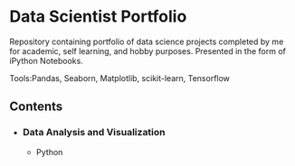 # Data Scientist Portfolio
Repository containing portfolio of data science projects completed by me for academic, self learning, and hobby purposes. Presented in the form of iPython Notebooks.

Tools:Pandas, Seaborn, Matplotlib, scikit-learn, Tensorflow

## Contents

- ### Data Analysis and Visualization
  - Python
